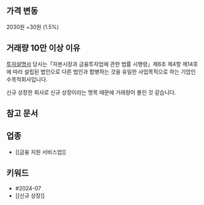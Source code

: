 ## 가격 변동
2030원 +30원 (1.5%)
## 거래량 10만 이상 이유
[투자설명서](https://dart.fss.or.kr/dsaf001/main.do?rcpNo=20240701000551)
당사는「자본시장과 금융투자업에 관한 법률 시행령」제6조 제4항 제14호에 따라 설립된 법인으로 다른 법인과 합병하는 것을 유일한 사업목적으로 하는 기업인수목적회사입니다.

신규 상장한 회사로 신규 상장이라는 명목 때문에 거래량이 몰린 것 같습니다.
## 참고 문서

## 업종
- [[금융 지원 서비스업]]
## 키워드
- #2024-07 
- [[신규 상장]]

